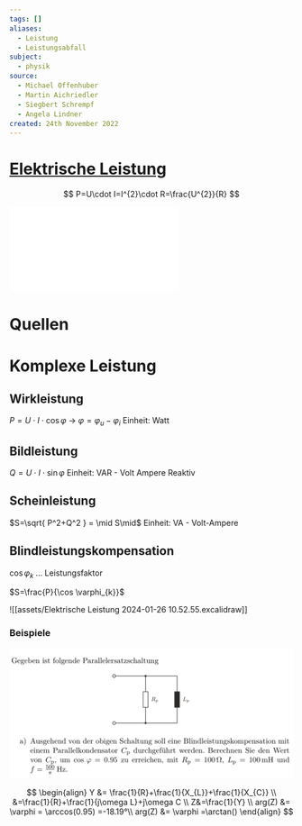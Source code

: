 ```yaml
---
tags: []
aliases:
  - Leistung
  - Leistungsabfall
subject:
  - physik
source:
  - Michael Offenhuber
  - Martin Aichriedler
  - Siegbert Schrempf
  - Angela Lindner
created: 24th November 2022
---
```


# [Elektrische Leistung](https://de.wikipedia.org/wiki/Elektrische_Leistung)

$$
P=U\cdot I=I^{2}\cdot R=\frac{U^{2}}{R}
$$

![Elektrische Leistung 2024-01-17 08.51.56.excalidraw](assets/Elektrische%20Leistung%202024-01-17%2008.51.56.excalidraw.md)

# Quellen

# Komplexe Leistung

## Wirkleistung

$P=U \cdot I \cdot \cos \varphi$ -> $\varphi = \varphi_{u} - \varphi_{i}$ 
Einheit: Watt

## Bildleistung

$Q=U\cdot I\cdot \sin \varphi$
Einheit: VAR - Volt Ampere Reaktiv

## Scheinleistung

$S=\sqrt{ P^2+Q^2 } = \mid S\mid$
Einheit: VA - Volt-Ampere

## Blindleistungskompensation

$\cos \varphi_{k}$ … Leistungsfaktor

$S=\frac{P}{\cos \varphi_{k}}$


![[assets/Elektrische Leistung 2024-01-26 10.52.55.excalidraw]]

### Beispiele

![450](assets/Pasted%20image%2020240126111442.png)


$$
\begin{align}
Y &= \frac{1}{R}+\frac{1}{X_{L}}+\frac{1}{X_{C}} \\
&=\frac{1}{R}+\frac{1}{j\omega L}+j\omega C \\
Z&=\frac{1}{Y} \\
arg(Z) &= \varphi = \arccos(0.95) =-18.19°\\
arg(Z) &= \varphi =\arctan()
\end{align}
$$